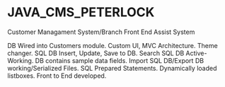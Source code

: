 # JAVA_CMS_PETERLOCK
Customer Managament System/Branch Front End Assist System

DB Wired into Customers module. 
Custom UI, MVC Architecture.
Theme changer.
SQL DB Insert, Update, Save to DB.
Search SQL DB Active-Working.
DB contains sample data fields.
Import SQL DB/Export DB working/Serialized Files.
SQL Prepared Statements.
Dynamically loaded listboxes.
Front to End developed.
